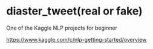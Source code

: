 # diaster_tweet(real or fake)

One of the Kaggle NLP projects for beginner

https://www.kaggle.com/c/nlp-getting-started/overview
